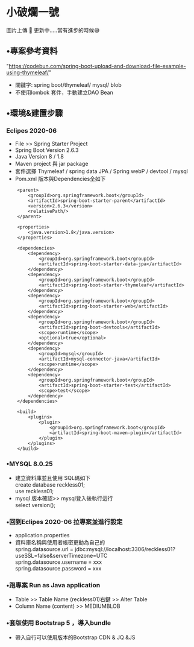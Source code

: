 # 小破爛一號

圖片上傳 :rofl: 更新中.....當有進步的時候:sweat_smile:

## •專案參考資料

"https://codebun.com/spring-boot-upload-and-download-file-example-using-thymeleaf/"

- 關鍵字: spring boot/thymeleaf/ mysql/ blob  
- 不使用lombok 套件，手動建立DAO Bean  
  
## •環境&建置步驟

### Eclipes 2020-06 

- File >> Spring Starter Project  
- Spring Boot Version 2.6.3  
- Java Version 8 / 1.8
- Maven project 與 jar package  
- 套件選擇 Thymeleaf / spring data JPA / Spring webP / devtool / mysql  
- Pom.xml 版本與Dependencies全如下 

```text
	<parent>
		<groupId>org.springframework.boot</groupId>
		<artifactId>spring-boot-starter-parent</artifactId>
		<version>2.6.3</version>
		<relativePath/> 
	</parent>
	
	<properties>
		<java.version>1.8</java.version>
	</properties>
	
	<dependencies>
		<dependency>
			<groupId>org.springframework.boot</groupId>
			<artifactId>spring-boot-starter-data-jpa</artifactId>
		</dependency>
		<dependency>
			<groupId>org.springframework.boot</groupId>
			<artifactId>spring-boot-starter-thymeleaf</artifactId>
		</dependency>
		<dependency>
			<groupId>org.springframework.boot</groupId>
			<artifactId>spring-boot-starter-web</artifactId>
		</dependency>
		<dependency>
			<groupId>org.springframework.boot</groupId>
			<artifactId>spring-boot-devtools</artifactId>
			<scope>runtime</scope>
			<optional>true</optional>
		</dependency>
		<dependency>
			<groupId>mysql</groupId>
			<artifactId>mysql-connector-java</artifactId>
			<scope>runtime</scope>
		</dependency>
		<dependency>
			<groupId>org.springframework.boot</groupId>
			<artifactId>spring-boot-starter-test</artifactId>
			<scope>test</scope>
		</dependency>
	</dependencies>

	<build>
		<plugins>
			<plugin>
				<groupId>org.springframework.boot</groupId>
				<artifactId>spring-boot-maven-plugin</artifactId>
			</plugin>
		</plugins>
	</build>
```

### •MYSQL 8.0.25
- 建立資料庫並且使用 SQL碼如下  
	create database reckless01;  
	use reckless01;
- mysql 版本確認>> mysql登入後執行這行  
	select version();

### •回到Eclipes 2020-06 拉專案並進行設定

- application.properties<br> 
- 資料庫名稱與使用者帳密更動為自己的  
  spring.datasource.url = jdbc:mysql://localhost:3306/reckless01?useSSL=false&serverTimezone=UTC  
  spring.datasource.username = xxx  
  spring.datasource.password = xxx  
 
### •跑專案 Run as Java application

- Table >> Table Name (reckless01)右鍵 >> Alter Table  
- Column Name (content) >> MEDIUMBLOB

### •套版使用 Bootstrap 5 ，導入bundle

- 帶入自行可以使用版本的Bootstrap CDN & JQ &JS
